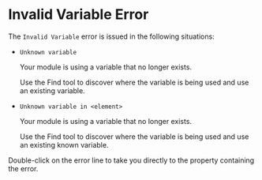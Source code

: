 # Invalid Variable Error

The `Invalid Variable` error is issued in the following situations:

* `Unknown variable`

  Your module is using a variable that no longer exists.

  Use the Find tool to discover where the variable is being used and use an existing variable.

* `Unknown variable in <element>`

  Your module is using a variable that no longer exists.

  Use the Find tool to discover where the variable is being used and use an existing known variable.

Double-click on the error line to take you directly to the property containing the error.

